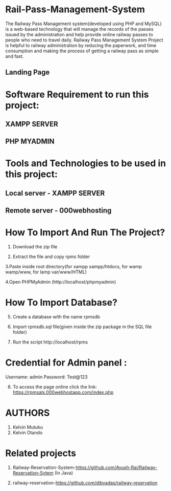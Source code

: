 # Rail-Pass-Management-System
The Railway Pass Management system(developed using PHP and MySQL) is a web-based technology that will manage the records of the passes issued by the administration and help provide online railway passes to people who need to travel daily. Railway Pass Management System Project is helpful to railway administration by reducing the paperwork, and time consumption and making the process of getting a railway pass as simple and fast.
## Landing Page
# Software Requirement to run this project:

## XAMPP SERVER

## PHP MYADMIN

# Tools and Technologies to be used in this project:

## Local server - XAMPP SERVER
## Remote server - 000webhosting

# How To Import And Run The Project?
1. Download the zip file

2. Extract the file and copy rpms folder

3.Paste inside root directory(for xampp xampp/htdocs, for wamp wamp/www, for lamp var/www/HTML)

4.Open PHPMyAdmin (http://localhost/phpmyadmin)

# How To Import Database?

5. Create a database with the name rpmsdb

6. Import rpmsdb.sql file(given inside the zip package in the SQL file folder)

7. Run the script http://localhost/rpms

# Credential for Admin panel :
Username: admin
Password: Test@123

8. To access the page online click the link: https://rpmsalx.000webhostapp.com/index.php

# AUTHORS
1. Kelvin Mutuku
2. Kelvin Otando

# Related projects

1. Railway-Reservation-System-https://github.com/Ayush-Rai/Railway-Reservation-Sytem (In Java)

2. railway-reservation-https://github.com/dibyadas/railway-reservation

